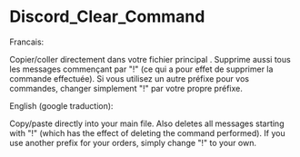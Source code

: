# Discord_Clear_Command

Francais:

Copier/coller directement dans votre fichier principal . Supprime aussi tous les messages commençant par "!" (ce qui a pour effet de supprimer la commande effectuée). Si vous utilisez un autre préfixe pour vos commandes, changer simplement "!" par votre propre préfixe.

English (google traduction):

Copy/paste directly into your main file. Also deletes all messages starting with "!" (which has the effect of deleting the command performed). If you use another prefix for your orders, simply change "!" to your own.
